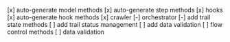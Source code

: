 [x] auto-generate model methods
[x] auto-generate step methods
[x] hooks
[x] auto-generate hook methods
[x] crawler
[-] orchestrator
[-] add trail state methods
[ ] add trail status management
[ ] add data validation
[ ] flow control methods
[ ] data validation
